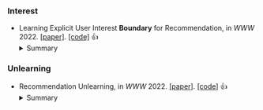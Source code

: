 


### Interest
* Learning Explicit User Interest **Boundary** for Recommendation, in *WWW* 2022. [\[paper\]](https://dl.acm.org/doi/pdf/10.1145/3485447.3511971). [\[code\]](https://github.com/JianhuanZhuo/Code-for-UIB-WWW2022) :thumbsup: 
    <details>
    <summary>Summary</summary>
    <strong>Motivation</strong>. Point-wise and pair-wise approaches are hard to explicitly provide a personalized decision boundary to determine if users are interested in items unseen. <strong>Solution</strong>. They propose a boundary to combine point-wise an pair-wise losses. 
    </details>
    
### Unlearning
* Recommendation Unlearning, in *WWW* 2022. [\[paper\]](https://dl.acm.org/doi/pdf/10.1145/3485447.3511997). [\[code\]](https://github.com/chenchongthu/Recommendation-Unlearning) :thumbsup: 
    <details>
    <summary>Summary</summary>
    <strong>Motivation</strong>.  
    <strong>Solution</strong>. 
    <strong>Datasets</strong>.  
    <strong>Baselines</strong>. 
    <strong>Future</strong>. 
    <strong>Ins</strong>.
    </details>

    
    
